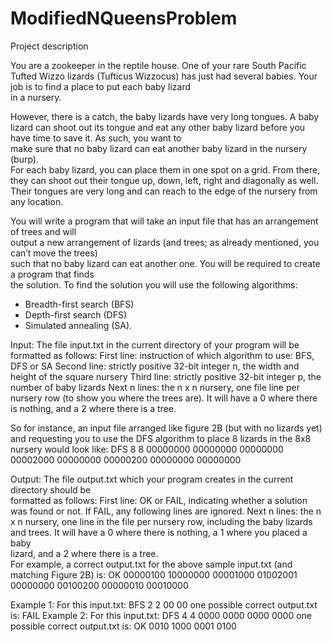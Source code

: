 # ModifiedNQueensProblem
Project	description

You	are	a	zookeeper	in	 the	reptile	house.	One	of	your	 rare	South	Pacific	Tufted	Wizzo	lizards	
(Tufticus	Wizzocus)	has	just	had	several	babies.	Your	job	is	to	find	a	place	to	put each	baby	lizard	
in	a	nursery.

However,	there	is	a	catch,	the	baby	lizards	have	very	long	tongues.	A	baby	lizard	can	shoot	out	
its	tongue	and	eat	any	other	baby	lizard	before	you	have	time	to	save	it.	As	such,	you	want	to	
make	sure	that	no	baby	lizard	can	eat	another	baby	lizard	in	the	nursery	(burp).		
For	each	baby	lizard,	you	can	place	them	in	one	spot	on	a	grid.	From	there,	they	can	shoot	out	
their	 tongue	up,	down,	left,	 right	and	diagonally	as	well.	Their	 tongues	are	very	long	and	can	
reach	to	the	edge	of the	nursery	from	any	location.

You	will	write	a	program	that	will	take an	input	 file	that	has	an	arrangement	of trees	and	will	
output	a	new	arrangement	of	lizards (and	trees;	as	already	mentioned, you	can’t	move	the	trees)	
such	that	no	baby	lizard	can	eat	another	one.	You	will	be	required	to	create	a	program	that	finds	
the	solution.	To	find	the	solution	you	will	use the	following	algorithms:
- Breadth-first	search	(BFS)
- Depth-first	search	(DFS)
- Simulated	annealing (SA).	

Input: The	file	input.txt in	the	current	directory	of	your	program	will	be	formatted	as	follows:
First	line:	 instruction	of	which	algorithm	to	use:	BFS,	DFS	or	SA
Second	line:	 strictly	positive	32-bit	integer	n,	the	width	and	height	of	the	square	nursery
Third	line:	 strictly	positive	32-bit	integer p,	the	number	of	baby	lizards
Next	n	lines:	 the	n	x	n	nursery,	one	file	line	per	nursery	row	(to	show	you	where	the	trees	are).
It	will	have	a	0	where	there	is	nothing,	and	a	2	where	there	is	a	tree.

So	for	instance,	an	input	file	arranged	like	figure	2B (but	with	no	lizards	yet)	and	requesting	you	
to	use	the DFS	algorithm	to	place	8	lizards	in	the	8x8	nursery	would	look	like:
DFS
8
8
00000000
00000000
00000000
00002000
00000000
00000200
00000000
00000000

Output:	The	file	output.txt which	your	program	creates	in	the	current	directory	should be	
formatted	as	follows:
First	line:	 OK or FAIL, indicating	whether	a	solution	was	found	or	not.
If	FAIL,	any following	lines	are	ignored.
Next	n	lines:	 the	n	x	n	nursery,	one	line in	the	file per	nursery	row,	including	the	baby	lizards
and	trees. It	will	have	a	0	where	there	is	nothing,	a	1	where	you	placed	a	baby	
lizard, and	a	2	where	there	is	a	tree.	
For	example,	a	correct	output.txt	for	the	above	sample	input.txt	(and	matching	Figure	2B) is:
OK
00000100
10000000
00001000
01002001
00000000
00100200
00000010
00010000


Example	1:
For	this	input.txt:
BFS
2
2
00
00
one	possible	correct	output.txt	is:
FAIL
Example	2:
For	this	input.txt:
DFS
4
4
0000
0000
0000
0000
one	possible	correct	output.txt	is:
OK
0010
1000
0001
0100
